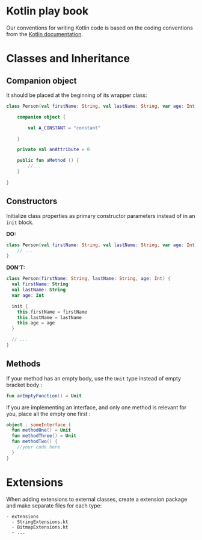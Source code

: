 # Kotlin play book

Our conventions for writing Kotlin code is based on the coding conventions from
the [Kotlin documentation].

[kotlin documentation]: https://kotlinlang.org/docs/reference/coding-conventions.html

# Classes and Inheritance

## Companion object

It should be placed at the beginning of its wrapper class:

```kotlin
class Person(val firstName: String, val lastName: String, var age: Int) {

    companion object {

        val A_CONSTANT = "constant"

    }

    private val anAttribute = 0

    public fun aMethod () {
        //...
    }

}
```

## Constructors

Initialize class properties as primary constructor parameters instead of in an `init` block.

**DO:**

```kotlin
class Person(val firstName: String, val lastName: String, var age: Int) {
    // ...
}
```

**DON'T:**

```kotlin
class Person(firstName: String, lastName: String, age: Int) {
  val firstName: String
  val lastName: String
  var age: Int

  init {
    this.firstName = firstName
    this.lastName = lastName
    this.age = age
  }

  // ...
}
```

## Methods

If your method has an empty body, use the `Unit` type instead of empty bracket body : 

```kotlin
fun anEmptyFunction() = Unit
```

if you are implementing an interface, and only one method is relevant for you, place all the empty one first :
```kotlin
object : someInterface {
  fun methodOne() = Unit
  fun methodThree() = Unit
  fun methodTwo() {
    //your code here
  }
}
```

# Extensions

When adding extensions to external classes, create a extension package and make separate files for each type:

```
- extensions
  - StringExtensions.kt
  - BitmapExtensions.kt
  - ...
```
